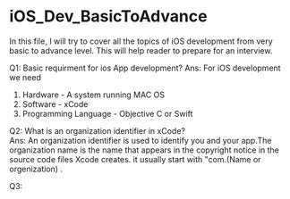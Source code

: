 # iOS_Dev_BasicToAdvance
In this file, I will try to cover all the topics of iOS development from very basic to advance level. This will help reader to prepare for an interview.

Q1: Basic requirment for ios App development?
Ans: For iOS development we need
1. Hardware - A system running MAC OS
2. Software - xCode
3. Programming Language - Objective C or Swift
     
Q2: What is an organization identifier in xCode?   
Ans: An organization identifier is used to identify you and your app.The organization name is the name that appears in the copyright notice in the source code files Xcode creates.       it usually start with "com.(Name or orgenization) .

Q3: 
